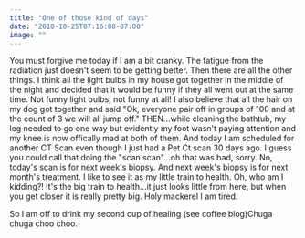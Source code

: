 ```yaml
---
title: "One of those kind of days"
date: "2010-10-25T07:16:00-07:00"
image: ""
---
```


You must forgive me today if I am a bit cranky. The fatigue from the radiation just doesn't seem to be getting better. Then there are all the other things.
I think all the light bulbs in my house got together in the middle of the night and decided that it would be funny if they all went out at the same time. Not funny light bulbs, not funny at all! 
I also believe that all the hair on my dog got together and said "Ok, everyone pair off in groups of 100 and at the count of 3 we will all jump off." 
THEN...while cleaning the bathtub, my leg needed to go one way but evidently my foot wasn't paying attention and my knee is now offically mad at both of them. 
And today I am scheduled for another CT Scan even though I just had a Pet Ct scan 30 days ago. I guess you could call that doing the "scan scan"...oh that was bad, sorry.
No, today's scan is for next week's biopsy. And next week's biopsy is for next month's treatment. I like to see it as my little train to health. Oh, who am I kidding?! It's the big train to health...it just looks little from here, but when you get closer it is really pretty big. Holy mackerel I am tired.

So I am off to drink my second cup of healing (see coffee blog)Chuga chuga choo choo.